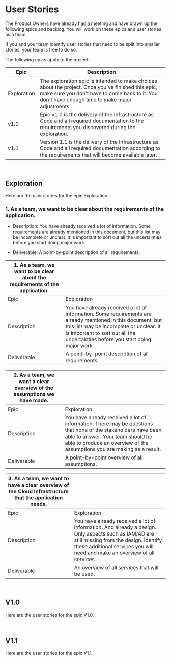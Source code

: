 # User Stories
The Product Owners have already had a meeting and have drawn up the following epics and backlog. You will work on these epics and user stories as a team.

If you and your team identify user stories that need to be split into smaller stories, your team is free to do so.

The following epics apply to the project:

| Epic | Description |
| --- | ----------- |
| Exploration | The exploration epic is intended to make choices about the project. Once you've finished this epic, make sure you don't have to come back to it. You don't have enough time to make major adjustments. |
| v1.0 | Epic v1.0 is the delivery of the Infrastructure as Code and all required documentation to the requirements you discovered during the exploration. |
| v1.1 | Version 1.1 is the delivery of the Infrastructure as Code and all required documentation according to the requirements that will become available later. |  
<br>

## Exploration
Here are the user stories for the epic Exploration.

### 1. As a team, we want to be clear about the requirements of the application.

- Description: You have already received a lot of information. Some requirements are already mentioned in this document, but this list may be incomplete or unclear. It is important to sort out all the uncertainties before you start doing major work.  

- Deliverable: A point-by-point description of all requirements.

| 1. As a team, we want to be clear about the requirements of the application. |  |
| --- | ----------- |
| Epic | Exploration |
| Description | You have already received a lot of information. Some requirements are already mentioned in this document, but this list may be incomplete or unclear. It is important to sort out all the uncertainties before you start doing major work. |
| Deliverable | A point-by-point description of all requirements. |

| 2. As a team, we want a clear overview of the assumptions we have made. |  |
| --- | ----------- |
| Epic | Exploration |
| Description | You have already received a lot of information. There may be questions that none of the stakeholders have been able to answer. Your team should be able to produce an overview of the assumptions you are making as a result. |
| Deliverable | A point-by-point overview of all assumptions. |

| 3. As a team, we want to have a clear overview of the Cloud Infrastructure that the application needs. |  |
| --- | ----------- |
| Epic | Exploration |
| Description | You have already received a lot of information. And already a design. Only aspects such as IAM/AD are still missing from the design. Identify these additional services you will need and make an overview of all services. |
| Deliverable | An overview of all services that will be used. |  
<br>

## V1.0
Here are the user stories for the epic V1.0.

<br>

## V1.1
Here are the user stories for the epic V1.1.